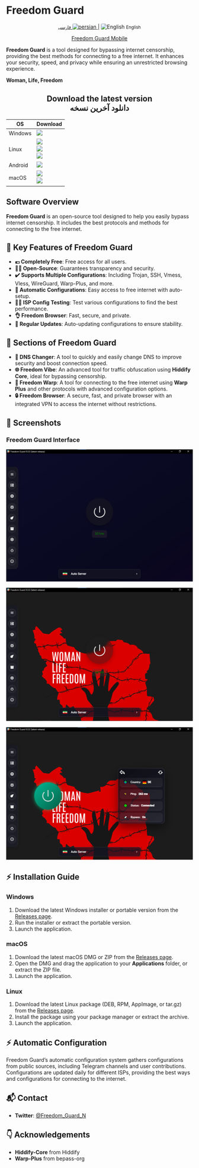 
# Freedom Guard

<div align="center">
    <p>
        <a href="README-fa.md">
            <small>فارسی</small>
            <img src='./src/svgs/ir.svg' alt='persian' style='width: 20px;height: 15px;border-radius: 3px;' />
        </a>
        | 
       <img src='./src/svgs/gb.svg' alt='English' style='width: 20px;height: 15px;border-radius: 3px;' />
        <small>English</small>
    </p>
</div>

<div align="center">
  <a href="https://github.com/Freedom-Guard/FG_MOBILE/releases">Freedom Guard Mobile</a></p>
</div>

**Freedom Guard** is a tool designed for bypassing internet censorship, providing the best methods for connecting to a free internet. It enhances your security, speed, and privacy while ensuring an unrestricted browsing experience.

**Woman, Life, Freedom**

## <div align="center">Download the latest version <br> دانلود آخرین نسخه</div>

<div align=center>
<table>
    <thead align=center>
        <tr>
            <th>OS</th>
            <th>Download</th>
        </tr>
    </thead>
    <tbody align=left>
        <tr>
            <td>Windows</td>
            <td>
                <a href="https://github.com/Freedom-Guard/Freedom-Guard/releases/latest/download/freedom-guard-win-x64.exe"><img src="https://img.shields.io/badge/Setup-x64-2d7d9a.svg?logo=windows"></a><br>
            </td>
        </tr>
        <tr>
            <td>Linux</td>
            <td>
                <a href="https://github.com/Freedom-Guard/Freedom-Guard/releases/latest/download/freedom-guard-linux-amd64.deb"><img src="https://img.shields.io/badge/deb-x64-f84e29.svg?logo=linux"> </a><br>
                <a href="https://github.com/Freedom-Guard/Freedom-Guard/releases/latest/download/freedom-guard-linux-x86_64.AppImage"><img src="https://img.shields.io/badge/AppImage-x64-2d7d9a.svg?logo=linux"></a><br>
                <a href="https://github.com/Freedom-Guard/Freedom-Guard/releases/latest/download/freedom-guard-linux-x86_64.rpm
"><img src="https://img.shields.io/badge/rpm-x64-f84e29.svg?logo=rpm"></a><br>
            </td>
        </tr>
        </tr>
        <tr>
            <td>Android</td>
            <td>
                <a href="https://github.com/Freedom-Guard/FG_MOBILE/releases/latest/download/app-release.apk"><img src="https://img.shields.io/badge/apk-universal-f84e29.svg?logo=android"> </a><br>
            </td>
        </tr>
        <tr>
            <td>macOS</td>
            <td>
                <a href="https://github.com/Freedom-Guard/Freedom-Guard/releases/latest/download/freedom-guard-mac-x64.dmg"><img src="https://img.shields.io/badge/dmg-x64-f84e29.svg?logo=apple"> </a><br>
                <a href="https://github.com/Freedom-Guard/Freedom-Guard/releases/latest/download/freedom-guard-mac-arm64.dmg"><img src="https://img.shields.io/badge/dmg-arm64-f84e29.svg?logo=apple"> </a><br>
            </td>
        </tr>
    </tbody>

</table>
</div>

## Software Overview

**Freedom Guard** is an open-source tool designed to help you easily bypass internet censorship. It includes the best protocols and methods for connecting to the free internet.


## 🚀 Key Features of Freedom Guard

* **💶 Completely Free**: Free access for all users.
* **😶‍🌫️ Open-Source**: Guarantees transparency and security.
* **✔️ Supports Multiple Configurations**: Including Trojan, SSH, Vmess, Vless, WireGuard, Warp-Plus, and more.
* **🚀 Automatic Configurations**: Easy access to free internet with auto-setup.
* **👩‍💻 ISP Config Testing**: Test various configurations to find the best performance.
* **👌 Freedom Browser**: Fast, secure, and private.
* **🤖 Regular Updates**: Auto-updating configurations to ensure stability.


## 🚀 Sections of Freedom Guard

* **📡 DNS Changer**: A tool to quickly and easily change DNS to improve security and boost connection speed.
* **🌐 Freedom Vibe**: An advanced tool for traffic obfuscation using **Hiddify Core**, ideal for bypassing censorship.
* **🚀 Freedom Warp**: A tool for connecting to the free internet using **Warp Plus** and other protocols with advanced configuration options.
* **🔒 Freedom Browser**: A secure, fast, and private browser with an integrated VPN to access the internet without restrictions.


## 📸 Screenshots

### Freedom Guard Interface

![Screenshot 1](./screenshots/1.png)

![Screenshot 2](./screenshots/2.png)

![Screenshot 3](./screenshots/3.png)


## ⚡ Installation Guide

### **Windows**

1. Download the latest Windows installer or portable version from the [Releases page](https://github.com/Freedom-Guard/Freedom-Guard/releases).
2. Run the installer or extract the portable version.
3. Launch the application.

### **macOS**

1. Download the latest macOS DMG or ZIP from the [Releases page](https://github.com/Freedom-Guard/Freedom-Guard/releases).
2. Open the DMG and drag the application to your **Applications** folder, or extract the ZIP file.
3. Launch the application.

### **Linux**

1. Download the latest Linux package (DEB, RPM, AppImage, or tar.gz) from the [Releases page](https://github.com/Freedom-Guard/Freedom-Guard/releases).
2. Install the package using your package manager or extract the archive.
3. Launch the application.

## ⚡ Automatic Configuration

Freedom Guard’s automatic configuration system gathers configurations from public sources, including Telegram channels and user contributions. Configurations are updated daily for different ISPs, providing the best ways and configurations for connecting to the internet.

## 📬 Contact

* **Twitter**: [@Freedom\_Guard\_N](https://x.com/Freedom_Guard_N)

## 👇 Acknowledgements

* **Hiddify-Core** from Hiddify
* **Warp-Plus** from bepass-org

